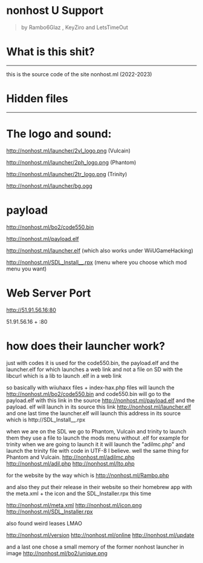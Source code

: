 # nonhost U Support
> by Rambo6Glaz , KeyZiro and LetsTimeOut

# What is this shit?
__________________________________________________________
this is the source code of the site nonhost.ml (2022-2023)
# Hidden files
__________________________________________________________
# The logo and sound:

http://nonhost.ml/launcher/2vl_logo.png (Vulcain)

http://nonhost.ml/launcher/2ph_logo.png (Phantom)

http://nonhost.ml/launcher/2tr_logo.png (Trinity)

http://nonhost.ml/launcher/bg.ogg

# payload

http://nonhost.ml/bo2/code550.bin

http://nonhost.ml/payload.elf

http://nonhost.ml/launcher.elf (which also works under WiiUGameHacking)

http://nonhost.ml/SDL_Install__.rpx (menu where you choose which mod menu you want)

# Web Server Port

http://51.91.56.16:80

51.91.56.16 + :80

# how does their launcher work?

just with codes it is used for the code550.bin, the payload.elf and the launcher.elf for which launches a web link and not a file on SD with the libcurl which is a lib to launch .elf in a web link

so basically with wiiuhaxx files + index-hax.php files will launch the http://nonhost.ml/bo2/code550.bin and code550.bin will go to the payload.elf with this link in the source http://nonhost.ml/payload.elf and the payload. elf will launch in its source this link http://nonhost.ml/launcher.elf and one last time the launcher.elf will launch this address in its source which is http://SDL_Install__.rpx

when we are on the SDL we go to Phantom, Vulcain and trinity to launch them they use a file to launch the mods menu without .elf for example for trinity when we are going to launch it it will launch the "adilmc.php" and launch the trinity file with code in UTF-8 I believe. well the same thing for Phantom and Vulcain.
http://nonhost.ml/adilmc.php
http://nonhost.ml/adil.php
http://nonhost.ml/lto.php

for the website by the way which is http://nonhost.ml/Rambo.php

and also they put their release in their website so their homebrew app with the meta.xml + the icon and the SDL_Installer.rpx this time

http://nonhost.ml/meta.xml
http://nonhost.ml/icon.png
http://nonhost.ml/SDL_Installer.rpx

also found weird leases LMAO

http://nonhost.ml/version
http://nonhost.ml/online
http://nonhost.ml/update

and a last one chose a small memory of the former nonhost launcher in image
http://nonhost.ml/bo2/unique.png
